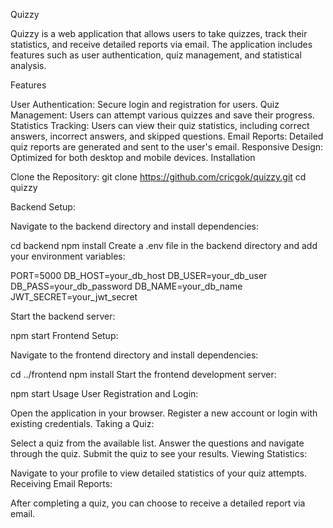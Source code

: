 Quizzy


Quizzy is a web application that allows users to take quizzes, track their statistics, and receive detailed reports via email. The application includes features such as user authentication, quiz management, and statistical analysis.

Features

User Authentication: Secure login and registration for users.
Quiz Management: Users can attempt various quizzes and save their progress.
Statistics Tracking: Users can view their quiz statistics, including correct answers, incorrect answers, and skipped questions.
Email Reports: Detailed quiz reports are generated and sent to the user's email.
Responsive Design: Optimized for both desktop and mobile devices.
Installation

Clone the Repository:
git clone https://github.com/cricgok/quizzy.git
cd quizzy


Backend Setup:

Navigate to the backend directory and install dependencies:

cd backend
npm install
Create a .env file in the backend directory and add your environment variables:


PORT=5000
DB_HOST=your_db_host
DB_USER=your_db_user
DB_PASS=your_db_password
DB_NAME=your_db_name
JWT_SECRET=your_jwt_secret


Start the backend server:

npm start
Frontend Setup:

Navigate to the frontend directory and install dependencies:

cd ../frontend
npm install
Start the frontend development server:


npm start
Usage
User Registration and Login:

Open the application in your browser.
Register a new account or login with existing credentials.
Taking a Quiz:

Select a quiz from the available list.
Answer the questions and navigate through the quiz.
Submit the quiz to see your results.
Viewing Statistics:

Navigate to your profile to view detailed statistics of your quiz attempts.
Receiving Email Reports:

After completing a quiz, you can choose to receive a detailed report via email.